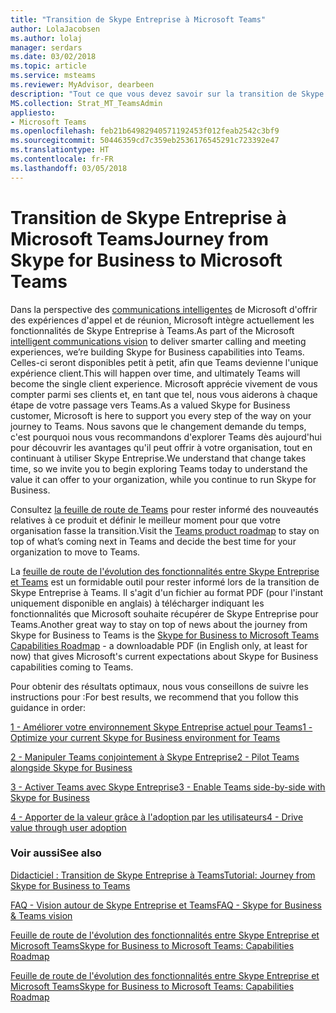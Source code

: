 ```yaml
---
title: "Transition de Skype Entreprise à Microsoft Teams"
author: LolaJacobsen
ms.author: lolaj
manager: serdars
ms.date: 03/02/2018
ms.topic: article
ms.service: msteams
ms.reviewer: MyAdvisor, dearbeen
description: "Tout ce que vous devez savoir sur la transition de Skype Entreprise Online vers Microsoft Teams."
MS.collection: Strat_MT_TeamsAdmin
appliesto:
- Microsoft Teams
ms.openlocfilehash: feb21b64982940571192453f012feab2542c3bf9
ms.sourcegitcommit: 50446359cd7c359eb2536176545291c723392e47
ms.translationtype: HT
ms.contentlocale: fr-FR
ms.lasthandoff: 03/05/2018
---
```

<a name="journey-from-skype-for-business-to-microsoft-teams"></a><span data-ttu-id="558a9-103">Transition de Skype Entreprise à Microsoft Teams</span><span class="sxs-lookup"><span data-stu-id="558a9-103">Journey from Skype for Business to Microsoft Teams</span></span>
==================================================

<span data-ttu-id="558a9-104">Dans la perspective des [communications intelligentes](https://aka.ms/intelligentcommunicationsblog) de Microsoft d'offrir des expériences d'appel et de réunion, Microsoft intègre actuellement les fonctionnalités de Skype Entreprise à Teams.</span><span class="sxs-lookup"><span data-stu-id="558a9-104">As part of the Microsoft [intelligent communications vision](https://aka.ms/intelligentcommunicationsblog) to deliver smarter calling and meeting experiences, we’re building Skype for Business capabilities into Teams.</span></span> <span data-ttu-id="558a9-105">Celles-ci seront disponibles petit à petit, afin que Teams devienne l'unique expérience client.</span><span class="sxs-lookup"><span data-stu-id="558a9-105">This will happen over time, and ultimately Teams will become the single client experience.</span></span> <span data-ttu-id="558a9-106">Microsoft apprécie vivement de vous compter parmi ses clients et, en tant que tel, nous vous aiderons à chaque étape  de votre passage vers Teams.</span><span class="sxs-lookup"><span data-stu-id="558a9-106">As a valued Skype for Business customer, Microsoft is here to support you every step of the way on your journey to Teams.</span></span> <span data-ttu-id="558a9-107">Nous savons que le changement demande du temps, c'est pourquoi nous vous recommandons d'explorer Teams dès aujourd'hui pour découvrir les avantages qu'il peut offrir à votre organisation, tout en continuant à utiliser Skype Entreprise.</span><span class="sxs-lookup"><span data-stu-id="558a9-107">We understand that change takes time, so we invite you to begin exploring Teams today to understand the value it can offer to your organization, while you continue to run Skype for Business.</span></span> 

<span data-ttu-id="558a9-108">Consultez [la feuille de route de Teams](https://aka.ms/TeamsRoadmap) pour rester informé des nouveautés relatives à ce produit et définir le meilleur moment pour que votre organisation fasse la transition.</span><span class="sxs-lookup"><span data-stu-id="558a9-108">Visit the [Teams product roadmap](https://aka.ms/TeamsRoadmap) to stay on top of what’s coming next in Teams and decide the best time for your organization to move to Teams.</span></span>

<span data-ttu-id="558a9-109">La [feuille de route de l'évolution des fonctionnalités entre Skype Entreprise et Teams](https://aka.ms/skype2teamsroadmap) est un formidable outil pour rester informé lors de la transition de Skype Entreprise à Teams. Il s'agit d'un fichier au format PDF (pour l'instant uniquement disponible en anglais) à télécharger indiquant les fonctionnalités que Microsoft souhaite récupérer de Skype Entreprise pour Teams.</span><span class="sxs-lookup"><span data-stu-id="558a9-109">Another great way to stay on top of news about the journey from Skype for Business to Teams is the [Skype for Business to Microsoft Teams Capabilities Roadmap](https://aka.ms/skype2teamsroadmap) - a downloadable PDF (in English only, at least for now) that gives Microsoft's current expectations about Skype for Business capabilities coming to Teams.</span></span>

<span data-ttu-id="558a9-110">Pour obtenir des résultats optimaux, nous vous conseillons de suivre les instructions pour :</span><span class="sxs-lookup"><span data-stu-id="558a9-110">For best results, we recommend that you follow this guidance in order:</span></span>


[<span data-ttu-id="558a9-111">1 - Améliorer votre environnement Skype Entreprise actuel pour Teams</span><span class="sxs-lookup"><span data-stu-id="558a9-111">1 - Optimize your current Skype for Business environment for Teams</span></span>](prepare-teams.md)

[<span data-ttu-id="558a9-112">2 - Manipuler Teams conjointement à Skype Entreprise</span><span class="sxs-lookup"><span data-stu-id="558a9-112">2 - Pilot Teams alongside Skype for Business</span></span>](pilot-essentials.md)

[<span data-ttu-id="558a9-113">3 - Activer Teams avec Skype Entreprise</span><span class="sxs-lookup"><span data-stu-id="558a9-113">3 - Enable Teams side-by-side with Skype for Business</span></span>](guidance-SkypeforBusiness.md)

[<span data-ttu-id="558a9-114">4 - Apporter de la valeur grâce à l'adoption par les utilisateurs</span><span class="sxs-lookup"><span data-stu-id="558a9-114">4 - Drive value through user adoption</span></span>](continue-journey.md)


 
### <a name="see-also"></a><span data-ttu-id="558a9-115">Voir aussi</span><span class="sxs-lookup"><span data-stu-id="558a9-115">See also</span></span>
[<span data-ttu-id="558a9-116">Didacticiel : Transition de Skype Entreprise à Teams</span><span class="sxs-lookup"><span data-stu-id="558a9-116">Tutorial: Journey from Skype for Business to Teams</span></span>](Tutorial-Journey-SkypeforBusiness-to-Teams.yml)

[<span data-ttu-id="558a9-117">FAQ - Vision autour de Skype Entreprise et Teams</span><span class="sxs-lookup"><span data-stu-id="558a9-117">FAQ - Skype for Business & Teams vision</span></span>](FAQ-journey.md)

[<span data-ttu-id="558a9-118">Feuille de route de l'évolution des fonctionnalités entre Skype Entreprise et Microsoft Teams</span><span class="sxs-lookup"><span data-stu-id="558a9-118">Skype for Business to Microsoft Teams: Capabilities Roadmap</span></span>](https://aka.ms/skype2teamsroadmap)

[<span data-ttu-id="558a9-119">Feuille de route de l'évolution des fonctionnalités entre Skype Entreprise et Microsoft Teams</span><span class="sxs-lookup"><span data-stu-id="558a9-119">Skype for Business to Microsoft Teams: Capabilities Roadmap</span></span>](https://aka.ms/skype2teamsroadmap)




